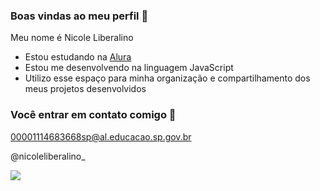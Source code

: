 ### Boas vindas ao meu perfil 💚

Meu nome é Nicole Liberalino

- Estou estudando na [Alura](https://www.alura.com.br)
- Estou me desenvolvendo na linguagem JavaScript
- Utilizo esse espaço para minha organização e compartilhamento dos meus projetos desenvolvidos

### Você entrar em contato comigo 📧

00001114683668sp@al.educacao.sp.gov.br

@nicoleliberalino_

![](https://media1.tenor.com/m/dj9jxfUbDHAAAAAd/dog-smile-dog.gif)
